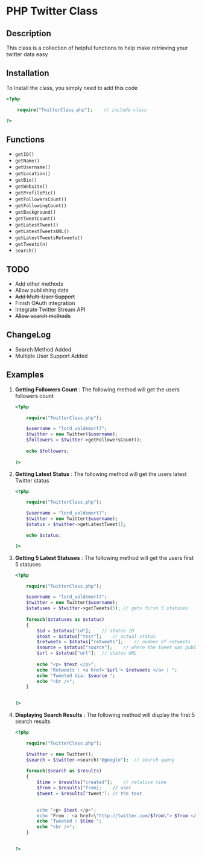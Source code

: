 # PHP Twitter Class

## Description

This class is a collection of helpful functions to help make retrieving your twitter data easy

## Installation

To Install the class, you simply need to add this code

```php
<?php

	require("TwitterClass.php");	// include class

?>
```

## Functions

* `getID()`
* `getName()`
* `getUsername()`
* `getLocation()`
* `getBio()`
* `getWebsite()`
* `getProfilePic()`
* `getFollowersCount()`
* `getFollowingCount()`
* `getBackground()`
* `getTweetCount()`
* `getLatestTweet()`
* `getLatestTweetsURL()`
* `getLatestTweetsRetweets()`
* `getTweets(n)`
* `search()`


## TODO

* Add other methods
* Allow publishing data
* <del>Add Multi-User Support </del>
* Finish OAuth integration
* Integrate Twitter Stream API
* <del>Allow search methods </del>


## ChangeLog

* Search Method Added
* Multiple User Support Added


## Examples
	
1. **Getting Followers Count** :
	The following method will get the users followers count

	```php
	<?php
	
		require("TwitterClass.php");
	
		$username = "lord_voldemort7";
		$twitter = new Twitter($username);
		$followers = $twitter->getFollowersCount();
		
		echo $followers;
		
	?>
	```

2. **Getting Latest Status** :
	The following method will get the users latest Twitter status

	```php
	<?php
	
		require("TwitterClass.php");
	
		$username = "lord_voldemort7";
		$twitter = new Twitter($username);
		$status = $twitter->getLatestTweet();
	
		echo $status;
	
	?>
	```
		
3. **Getting 5 Latest Statuses** :
	The following method will get the users first 5 statuses

	```php
	<?php
	
		require("TwitterClass.php");
	
		$username = "lord_voldemort7";
		$twitter = new Twitter($username);
		$statuses = $twitter->getTweets(5);	// gets first 5 statuses
		
		foreach($statuses as $status)
		{
			$id = $status["id"];	// status ID
			$text = $status["text"];	// actual status
			$retweets = $status["retweets"];	// number of retweets
			$source = $status["source"];	// where the tweet was published from (eg tweetdeck)
			$url = $status["url"];	// status URL
			
			echo "<p> $text </p>";
			echo "Retweets : <a href='$url'> $retweets </a> | ";
			echo "Tweeted Via: $source ";
			echo "<br />";
		}
		
	
	?>
	```
	
4. **Displaying Search Results** :
	The following method will display the first 5 search results

	```php
	<?php
	
		require("TwitterClass.php");
	
		$twitter = new Twitter();
		$search = $twitter->search("@google");	// search query
		
		foreach($search as $results)
		{
			$time = $results["created"];	// relative time
			$from = $results["from];	// user
			$tweet = $results["tweet"];	// the text
	
			
			echo "<p> $text </p>";
			echo "From : <a href=\"http://twitter.com/$from\"> $from </a> | ";
			echo "Tweeted : $time ";
			echo "<br />";
		}
		
	
	?>
	```	

